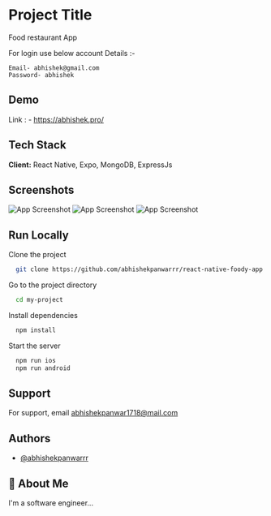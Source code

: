 
# Project Title
Food restaurant App

For login use below account Details :-

    Email- abhishek@gmail.com
    Password- abhishek


## Demo

Link : - 
https://abhishek.pro/


## Tech Stack

**Client:** React Native, Expo, MongoDB, ExpressJs




## Screenshots

![App Screenshot](https://github.com/abhishekpanwarrr/react-native-foody-app/assets/40629087/ab926b61-3abf-4fae-ba58-9f115d877294)
![App Screenshot](https://github.com/abhishekpanwarrr/react-native-foody-app/assets/40629087/7e1733e0-1262-422b-9520-e0fea1563371)
![App Screenshot](https://github.com/abhishekpanwarrr/react-native-foody-app/assets/40629087/b85a8de0-1020-4a8d-8349-2752eba2c9f3)



## Run Locally

Clone the project

```bash
  git clone https://github.com/abhishekpanwarrr/react-native-foody-app.git
```

Go to the project directory

```bash
  cd my-project
```

Install dependencies

```bash
  npm install
```

Start the server

```bash
  npm run ios 
  npm run android
```


## Support

For support, email abhishekpanwar1718@mail.com


## Authors

- [@abhishekpanwarrr](https://www.github.com/abhishekpanwarrr)


## 🚀 About Me
I'm a software engineer...
